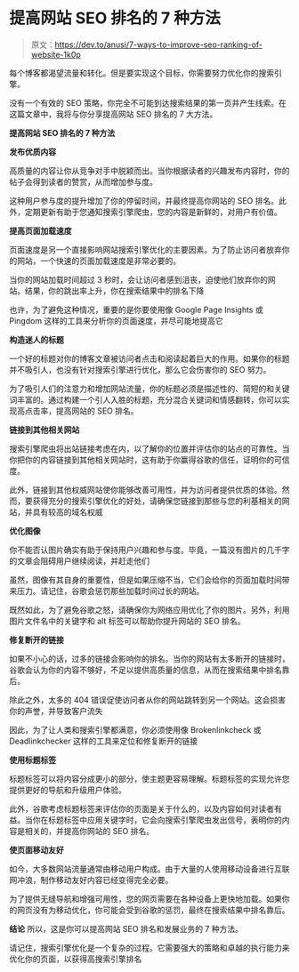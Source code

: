 # 提高网站 SEO 排名的 7 种方法

> 原文：<https://dev.to/anusi/7-ways-to-improve-seo-ranking-of-website-1k0p>

每个博客都渴望流量和转化。但是要实现这个目标，你需要努力优化你的搜索引擎。

没有一个有效的 SEO 策略，你完全不可能到达搜索结果的第一页并产生线索。在这篇文章中，我将与你分享提高网站 SEO 排名的 7 大方法。

**提高网站 SEO 排名的 7 种方法**

**发布优质内容**

高质量的内容让你从竞争对手中脱颖而出。当你根据读者的兴趣发布内容时，你的帖子会得到读者的赞赏，从而增加参与度。

这种用户参与度的提升增加了你的停留时间，并最终提高你网站的 SEO 排名。此外，定期更新有助于您通知搜索引擎爬虫，您的内容是新鲜的，对用户有价值。

**提高页面加载速度**

页面速度是另一个直接影响网站搜索引擎优化的主要因素。为了防止访问者放弃你的网站，一个快速的页面加载速度是非常必要的。

当你的网站加载时间超过 3 秒时，会让访问者感到沮丧，迫使他们放弃你的网站。结果，你的跳出率上升，你在搜索结果中的排名下降

也许，为了避免这种情况，重要的是你要使用像 Google Page Insights 或 Pingdom 这样的工具来分析你的页面速度，并尽可能地提高它

**构造迷人的标题**

一个好的标题对你的博客文章被访问者点击和阅读起着巨大的作用。如果你的标题并不吸引人，也没有针对搜索引擎进行优化，那么它会伤害你的 SEO 努力。

为了吸引人们的注意力和增加网站流量，你的标题必须是描述性的、简短的和关键词丰富的。通过构建一个引人入胜的标题，充分混合关键词和情感翻转，你可以实现高点击率，提高网站的 SEO 排名。

**链接到其他相关网站**

搜索引擎爬虫将出站链接考虑在内，以了解你的位置并评估你的站点的可靠性。当你把你的内容链接到其他相关网站时，这有助于你赢得谷歌的信任，证明你的可信度。

此外，链接到其他权威网站使你能够改善可用性，并为访问者提供优质的体验。然而，要获得充分的搜索引擎优化的好处，请确保您链接到那些与您的利基相关的网站，并具有较高的域名权威

**优化图像**

你不能否认图片确实有助于保持用户兴趣和参与度。毕竟，一篇没有图片的几千字的文章会阻碍用户继续阅读，并赶走他们

虽然，图像有其自身的重要性，但是如果压缩不当，它们会给你的页面加载时间带来压力。请记住，谷歌会惩罚那些加载时间过长的网站。

既然如此，为了避免谷歌之怒，请确保你为网络应用优化了你的图片。另外，利用图片文件名中的关键字和 alt 标签可以帮助你提升网站的 SEO 排名。

**修复断开的链接**

如果不小心的话，过多的链接会影响你的排名。当你的网站有太多断开的链接时，谷歌会认为你的内容不够好，不足以提供高质量的信息，从而在搜索结果中排名靠后。

除此之外，太多的 404 错误促使访问者从你的网站跳转到另一个网站。这会损害你的声誉，并导致客户流失

因此，为了让人类和搜索引擎都满意，你必须使用像 Brokenlinkcheck 或 Deadlinkchecker 这样的工具来定位和修复断开的链接

**使用标题标签**

标题标签可以将内容分成更小的部分，使主题更容易理解。标题标签的实现允许您提供更好的导航和升级用户体验。

此外，谷歌考虑标题标签来评估你的页面是关于什么的，以及内容如何对读者有益。当你在标题标签中应用关键字时，它会向搜索引擎爬虫发出信号，表明你的内容是相关的，并提高你网站的 SEO 排名。

**使页面移动友好**

如今，大多数网站流量通常由移动用户构成。由于大量的人使用移动设备进行互联网冲浪，制作移动友好内容已经变得完全必要。

为了提供无缝导航和增强可用性，您的网页需要在各种设备上更快地加载。如果你的网页没有为移动优化，你可能会受到谷歌的惩罚，最终在搜索结果中排名靠后。

**结论**
所以，这是你可以提高网站 SEO 排名和发展业务的 7 种方法。

请记住，搜索引擎优化是一个复杂的过程。它需要强大的策略和卓越的执行能力来优化你的页面，以获得高搜索引擎排名